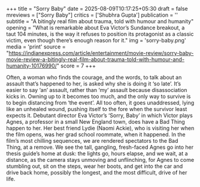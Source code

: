 +++
title = "Sorry Baby"
date = 2025-08-09T10:17:25+05:30
draft = false
mreviews = ["Sorry Baby"]
critics = ['Shubhra Gupta']
publication = ''
subtitle = "A bitingly real film about trauma, told with humour and humanity"
opening = "What is remarkable about Eva Victor’s Sundance breakout, a taut 104 minutes, is the way it refuses to position its protagonist as a classic victim, even though there’s enough reason for it."
img = 'sorry-baby.png'
media = 'print'
source = "https://indianexpress.com/article/entertainment/movie-review/sorry-baby-movie-review-a-bitingly-real-film-about-trauma-told-with-humour-and-humanity-10176990/"
score = 7
+++

Often, a woman who finds the courage, and the words, to talk about an assault that’s happened to her, is asked why she is doing it ‘so late’. It’s easier to say ‘an’ assault, rather than ‘my’ assault because disassociation kicks in. Owning up to it becomes too much, and the only way to survive is to begin distancing from ‘the event’. All too often, it goes unaddressed, lying like an unhealed wound, pushing itself to the fore when the survivor least expects it. Debutant director Eva Victor’s ‘Sorry, Baby’ in which Victor plays Agnes, a professor in a small New England town, does have a Bad Thing happen to her. Her best friend Lydie (Naomi Ackie), who is visiting her when the film opens, was her grad school roommate, when it happened. In the film’s most chilling sequences, we are rendered spectators to the Bad Thing, at a remove. We see the tall, gangling, fresh-faced Agnes go into her thesis guide’s home at dusk: the lights go, hours elapse, and we wait, at a distance, as the camera stays unmoving and unflinching, for Agnes to come stumbling out, sit on the steps, wear her boots, and get into the car and drive back home, possibly the longest, and the most difficult, drive of her life.
